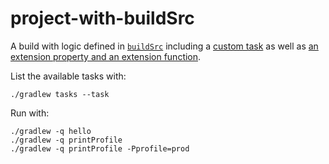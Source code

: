 project-with-buildSrc
=====================

A build with logic defined in [`buildSrc`](./buildSrc) including a [custom task](./buildSrc/src/main/kotlin/HelloTask.kt#L5) as well as [an extension property and an extension function](./buildSrc/src/main/kotlin/extensions.kt).

List the available tasks with:

    ./gradlew tasks --task

Run with:

    ./gradlew -q hello
    ./gradlew -q printProfile
    ./gradlew -q printProfile -Pprofile=prod

